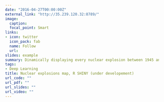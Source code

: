 ```yaml
---
date: "2016-04-27T00:00:00Z"
external_link: "http://35.239.120.32:8789/"
image:
  caption: 
  focal_point: Smart
links:
- icon: twitter
  icon_pack: fab
  name: Follow
  url: 
slides: example
summary: Dinamically displaying every nuclear explosion between 1945 and 1998.
tags:
- Deep Learning
title: Nuclear explosions map, R SHINY (under developement)
url_code: ""
url_pdf: ""
url_slides: ""
url_video: ""
---
```

